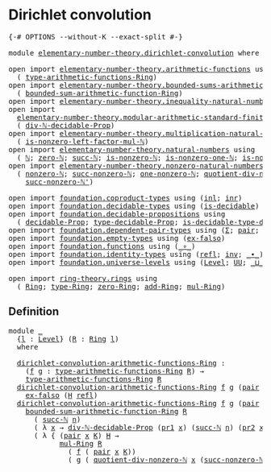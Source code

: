 # Dirichlet convolution

<pre class="Agda"><a id="34" class="Symbol">{-#</a> <a id="38" class="Keyword">OPTIONS</a> <a id="46" class="Pragma">--without-K</a> <a id="58" class="Pragma">--exact-split</a> <a id="72" class="Symbol">#-}</a>

<a id="77" class="Keyword">module</a> <a id="84" href="elementary-number-theory.dirichlet-convolution.html" class="Module">elementary-number-theory.dirichlet-convolution</a> <a id="131" class="Keyword">where</a>

<a id="138" class="Keyword">open</a> <a id="143" class="Keyword">import</a> <a id="150" href="elementary-number-theory.arithmetic-functions.html" class="Module">elementary-number-theory.arithmetic-functions</a> <a id="196" class="Keyword">using</a>
  <a id="204" class="Symbol">(</a> <a id="206" href="elementary-number-theory.arithmetic-functions.html#599" class="Function">type-arithmetic-functions-Ring</a><a id="236" class="Symbol">)</a>
<a id="238" class="Keyword">open</a> <a id="243" class="Keyword">import</a> <a id="250" href="elementary-number-theory.bounded-sums-arithmetic-functions.html" class="Module">elementary-number-theory.bounded-sums-arithmetic-functions</a> <a id="309" class="Keyword">using</a>
  <a id="317" class="Symbol">(</a> <a id="319" href="elementary-number-theory.bounded-sums-arithmetic-functions.html#2173" class="Function">bounded-sum-arithmetic-function-Ring</a><a id="355" class="Symbol">)</a>
<a id="357" class="Keyword">open</a> <a id="362" class="Keyword">import</a> <a id="369" href="elementary-number-theory.inequality-natural-numbers.html" class="Module">elementary-number-theory.inequality-natural-numbers</a> <a id="421" class="Keyword">using</a> <a id="427" class="Symbol">(</a><a id="428" href="elementary-number-theory.inequality-natural-numbers.html#1646" class="Function">leq-ℕ</a><a id="433" class="Symbol">)</a>
<a id="435" class="Keyword">open</a> <a id="440" class="Keyword">import</a>
  <a id="449" href="elementary-number-theory.modular-arithmetic-standard-finite-types.html" class="Module">elementary-number-theory.modular-arithmetic-standard-finite-types</a> <a id="515" class="Keyword">using</a>
  <a id="523" class="Symbol">(</a> <a id="525" href="elementary-number-theory.modular-arithmetic-standard-finite-types.html#28295" class="Function">div-ℕ-decidable-Prop</a><a id="545" class="Symbol">)</a>
<a id="547" class="Keyword">open</a> <a id="552" class="Keyword">import</a> <a id="559" href="elementary-number-theory.multiplication-natural-numbers.html" class="Module">elementary-number-theory.multiplication-natural-numbers</a> <a id="615" class="Keyword">using</a>
  <a id="623" class="Symbol">(</a> <a id="625" href="elementary-number-theory.multiplication-natural-numbers.html#6809" class="Function">is-nonzero-left-factor-mul-ℕ</a><a id="653" class="Symbol">)</a>
<a id="655" class="Keyword">open</a> <a id="660" class="Keyword">import</a> <a id="667" href="elementary-number-theory.natural-numbers.html" class="Module">elementary-number-theory.natural-numbers</a> <a id="708" class="Keyword">using</a>
  <a id="716" class="Symbol">(</a> <a id="718" href="elementary-number-theory.natural-numbers.html#1444" class="Datatype">ℕ</a><a id="719" class="Symbol">;</a> <a id="721" href="elementary-number-theory.natural-numbers.html#1465" class="InductiveConstructor">zero-ℕ</a><a id="727" class="Symbol">;</a> <a id="729" href="elementary-number-theory.natural-numbers.html#1478" class="InductiveConstructor">succ-ℕ</a><a id="735" class="Symbol">;</a> <a id="737" href="elementary-number-theory.natural-numbers.html#1926" class="Function">is-nonzero-ℕ</a><a id="749" class="Symbol">;</a> <a id="751" href="elementary-number-theory.natural-numbers.html#3578" class="Function">is-nonzero-one-ℕ</a><a id="767" class="Symbol">;</a> <a id="769" href="elementary-number-theory.natural-numbers.html#3025" class="Function">is-nonzero-succ-ℕ</a><a id="786" class="Symbol">)</a>
<a id="788" class="Keyword">open</a> <a id="793" class="Keyword">import</a> <a id="800" href="elementary-number-theory.nonzero-natural-numbers.html" class="Module">elementary-number-theory.nonzero-natural-numbers</a> <a id="849" class="Keyword">using</a>
  <a id="857" class="Symbol">(</a> <a id="859" href="elementary-number-theory.nonzero-natural-numbers.html#710" class="Function">nonzero-ℕ</a><a id="868" class="Symbol">;</a> <a id="870" href="elementary-number-theory.nonzero-natural-numbers.html#1006" class="Function">succ-nonzero-ℕ</a><a id="884" class="Symbol">;</a> <a id="886" href="elementary-number-theory.nonzero-natural-numbers.html#920" class="Function">one-nonzero-ℕ</a><a id="899" class="Symbol">;</a> <a id="901" href="elementary-number-theory.nonzero-natural-numbers.html#1269" class="Function">quotient-div-nonzero-ℕ</a><a id="923" class="Symbol">;</a>
    <a id="929" href="elementary-number-theory.nonzero-natural-numbers.html#1143" class="Function">succ-nonzero-ℕ&#39;</a><a id="944" class="Symbol">)</a>

<a id="947" class="Keyword">open</a> <a id="952" class="Keyword">import</a> <a id="959" href="foundation.coproduct-types.html" class="Module">foundation.coproduct-types</a> <a id="986" class="Keyword">using</a> <a id="992" class="Symbol">(</a><a id="993" href="foundation.coproduct-types.html#1239" class="InductiveConstructor">inl</a><a id="996" class="Symbol">;</a> <a id="998" href="foundation.coproduct-types.html#1262" class="InductiveConstructor">inr</a><a id="1001" class="Symbol">)</a>
<a id="1003" class="Keyword">open</a> <a id="1008" class="Keyword">import</a> <a id="1015" href="foundation.decidable-types.html" class="Module">foundation.decidable-types</a> <a id="1042" class="Keyword">using</a> <a id="1048" class="Symbol">(</a><a id="1049" href="foundation.decidable-types.html#1905" class="Function">is-decidable</a><a id="1061" class="Symbol">)</a>
<a id="1063" class="Keyword">open</a> <a id="1068" class="Keyword">import</a> <a id="1075" href="foundation.decidable-propositions.html" class="Module">foundation.decidable-propositions</a> <a id="1109" class="Keyword">using</a>
  <a id="1117" class="Symbol">(</a> <a id="1119" href="foundation.decidable-propositions.html#2018" class="Function">decidable-Prop</a><a id="1133" class="Symbol">;</a> <a id="1135" href="foundation.decidable-propositions.html#2276" class="Function">type-decidable-Prop</a><a id="1154" class="Symbol">;</a> <a id="1156" href="foundation.decidable-propositions.html#2506" class="Function">is-decidable-type-decidable-Prop</a><a id="1188" class="Symbol">)</a>
<a id="1190" class="Keyword">open</a> <a id="1195" class="Keyword">import</a> <a id="1202" href="foundation.dependent-pair-types.html" class="Module">foundation.dependent-pair-types</a> <a id="1234" class="Keyword">using</a> <a id="1240" class="Symbol">(</a><a id="1241" href="foundation-core.dependent-pair-types.html#502" class="Record">Σ</a><a id="1242" class="Symbol">;</a> <a id="1244" href="foundation-core.dependent-pair-types.html#575" class="InductiveConstructor">pair</a><a id="1248" class="Symbol">;</a> <a id="1250" href="foundation-core.dependent-pair-types.html#592" class="Field">pr1</a><a id="1253" class="Symbol">;</a> <a id="1255" href="foundation-core.dependent-pair-types.html#604" class="Field">pr2</a><a id="1258" class="Symbol">)</a>
<a id="1260" class="Keyword">open</a> <a id="1265" class="Keyword">import</a> <a id="1272" href="foundation.empty-types.html" class="Module">foundation.empty-types</a> <a id="1295" class="Keyword">using</a> <a id="1301" class="Symbol">(</a><a id="1302" href="foundation-core.empty-types.html#1147" class="Function">ex-falso</a><a id="1310" class="Symbol">)</a>
<a id="1312" class="Keyword">open</a> <a id="1317" class="Keyword">import</a> <a id="1324" href="foundation.functions.html" class="Module">foundation.functions</a> <a id="1345" class="Keyword">using</a> <a id="1351" class="Symbol">(</a><a id="1352" href="foundation-core.functions.html#407" class="Function Operator">_∘_</a><a id="1355" class="Symbol">)</a>
<a id="1357" class="Keyword">open</a> <a id="1362" class="Keyword">import</a> <a id="1369" href="foundation.identity-types.html" class="Module">foundation.identity-types</a> <a id="1395" class="Keyword">using</a> <a id="1401" class="Symbol">(</a><a id="1402" href="foundation-core.identity-types.html#1807" class="InductiveConstructor">refl</a><a id="1406" class="Symbol">;</a> <a id="1408" href="foundation-core.identity-types.html#2716" class="Function">inv</a><a id="1411" class="Symbol">;</a> <a id="1413" href="foundation-core.identity-types.html#2412" class="Function Operator">_∙_</a><a id="1416" class="Symbol">)</a>
<a id="1418" class="Keyword">open</a> <a id="1423" class="Keyword">import</a> <a id="1430" href="foundation.universe-levels.html" class="Module">foundation.universe-levels</a> <a id="1457" class="Keyword">using</a> <a id="1463" class="Symbol">(</a><a id="1464" href="Agda.Primitive.html#597" class="Postulate">Level</a><a id="1469" class="Symbol">;</a> <a id="1471" href="foundation-core.universe-levels.html#222" class="Primitive">UU</a><a id="1473" class="Symbol">;</a> <a id="1475" href="Agda.Primitive.html#810" class="Primitive Operator">_⊔_</a><a id="1478" class="Symbol">)</a>

<a id="1481" class="Keyword">open</a> <a id="1486" class="Keyword">import</a> <a id="1493" href="ring-theory.rings.html" class="Module">ring-theory.rings</a> <a id="1511" class="Keyword">using</a>
  <a id="1519" class="Symbol">(</a> <a id="1521" href="ring-theory.rings.html#2551" class="Function">Ring</a><a id="1525" class="Symbol">;</a> <a id="1527" href="ring-theory.rings.html#2808" class="Function">type-Ring</a><a id="1536" class="Symbol">;</a> <a id="1538" href="ring-theory.rings.html#5170" class="Function">zero-Ring</a><a id="1547" class="Symbol">;</a> <a id="1549" href="ring-theory.rings.html#3153" class="Function">add-Ring</a><a id="1557" class="Symbol">;</a> <a id="1559" href="ring-theory.rings.html#6590" class="Function">mul-Ring</a><a id="1567" class="Symbol">)</a>
</pre>
## Definition

<pre class="Agda"><a id="1597" class="Keyword">module</a> <a id="1604" href="elementary-number-theory.dirichlet-convolution.html#1604" class="Module">_</a>
  <a id="1608" class="Symbol">{</a><a id="1609" href="elementary-number-theory.dirichlet-convolution.html#1609" class="Bound">l</a> <a id="1611" class="Symbol">:</a> <a id="1613" href="Agda.Primitive.html#597" class="Postulate">Level</a><a id="1618" class="Symbol">}</a> <a id="1620" class="Symbol">(</a><a id="1621" href="elementary-number-theory.dirichlet-convolution.html#1621" class="Bound">R</a> <a id="1623" class="Symbol">:</a> <a id="1625" href="ring-theory.rings.html#2551" class="Function">Ring</a> <a id="1630" href="elementary-number-theory.dirichlet-convolution.html#1609" class="Bound">l</a><a id="1631" class="Symbol">)</a>
  <a id="1635" class="Keyword">where</a>

  <a id="1644" href="elementary-number-theory.dirichlet-convolution.html#1644" class="Function">dirichlet-convolution-arithmetic-functions-Ring</a> <a id="1692" class="Symbol">:</a>
    <a id="1698" class="Symbol">(</a><a id="1699" href="elementary-number-theory.dirichlet-convolution.html#1699" class="Bound">f</a> <a id="1701" href="elementary-number-theory.dirichlet-convolution.html#1701" class="Bound">g</a> <a id="1703" class="Symbol">:</a> <a id="1705" href="elementary-number-theory.arithmetic-functions.html#599" class="Function">type-arithmetic-functions-Ring</a> <a id="1736" href="elementary-number-theory.dirichlet-convolution.html#1621" class="Bound">R</a><a id="1737" class="Symbol">)</a> <a id="1739" class="Symbol">→</a>
    <a id="1745" href="elementary-number-theory.arithmetic-functions.html#599" class="Function">type-arithmetic-functions-Ring</a> <a id="1776" href="elementary-number-theory.dirichlet-convolution.html#1621" class="Bound">R</a>
  <a id="1780" href="elementary-number-theory.dirichlet-convolution.html#1644" class="Function">dirichlet-convolution-arithmetic-functions-Ring</a> <a id="1828" href="elementary-number-theory.dirichlet-convolution.html#1828" class="Bound">f</a> <a id="1830" href="elementary-number-theory.dirichlet-convolution.html#1830" class="Bound">g</a> <a id="1832" class="Symbol">(</a><a id="1833" href="foundation-core.dependent-pair-types.html#575" class="InductiveConstructor">pair</a> <a id="1838" href="elementary-number-theory.natural-numbers.html#1465" class="InductiveConstructor">zero-ℕ</a> <a id="1845" href="elementary-number-theory.dirichlet-convolution.html#1845" class="Bound">H</a><a id="1846" class="Symbol">)</a> <a id="1848" class="Symbol">=</a>
    <a id="1854" href="foundation-core.empty-types.html#1147" class="Function">ex-falso</a> <a id="1863" class="Symbol">(</a><a id="1864" href="elementary-number-theory.dirichlet-convolution.html#1845" class="Bound">H</a> <a id="1866" href="foundation-core.identity-types.html#1807" class="InductiveConstructor">refl</a><a id="1870" class="Symbol">)</a> 
  <a id="1875" href="elementary-number-theory.dirichlet-convolution.html#1644" class="Function">dirichlet-convolution-arithmetic-functions-Ring</a> <a id="1923" href="elementary-number-theory.dirichlet-convolution.html#1923" class="Bound">f</a> <a id="1925" href="elementary-number-theory.dirichlet-convolution.html#1925" class="Bound">g</a> <a id="1927" class="Symbol">(</a><a id="1928" href="foundation-core.dependent-pair-types.html#575" class="InductiveConstructor">pair</a> <a id="1933" class="Symbol">(</a><a id="1934" href="elementary-number-theory.natural-numbers.html#1478" class="InductiveConstructor">succ-ℕ</a> <a id="1941" href="elementary-number-theory.dirichlet-convolution.html#1941" class="Bound">n</a><a id="1942" class="Symbol">)</a> <a id="1944" href="elementary-number-theory.dirichlet-convolution.html#1944" class="Bound">H</a><a id="1945" class="Symbol">)</a> <a id="1947" class="Symbol">=</a>
    <a id="1953" href="elementary-number-theory.bounded-sums-arithmetic-functions.html#2173" class="Function">bounded-sum-arithmetic-function-Ring</a> <a id="1990" href="elementary-number-theory.dirichlet-convolution.html#1621" class="Bound">R</a>
      <a id="1998" class="Symbol">(</a> <a id="2000" href="elementary-number-theory.natural-numbers.html#1478" class="InductiveConstructor">succ-ℕ</a> <a id="2007" href="elementary-number-theory.dirichlet-convolution.html#1941" class="Bound">n</a><a id="2008" class="Symbol">)</a>
      <a id="2016" class="Symbol">(</a> <a id="2018" class="Symbol">λ</a> <a id="2020" href="elementary-number-theory.dirichlet-convolution.html#2020" class="Bound">x</a> <a id="2022" class="Symbol">→</a> <a id="2024" href="elementary-number-theory.modular-arithmetic-standard-finite-types.html#28295" class="Function">div-ℕ-decidable-Prop</a> <a id="2045" class="Symbol">(</a><a id="2046" href="foundation-core.dependent-pair-types.html#592" class="Field">pr1</a> <a id="2050" href="elementary-number-theory.dirichlet-convolution.html#2020" class="Bound">x</a><a id="2051" class="Symbol">)</a> <a id="2053" class="Symbol">(</a><a id="2054" href="elementary-number-theory.natural-numbers.html#1478" class="InductiveConstructor">succ-ℕ</a> <a id="2061" href="elementary-number-theory.dirichlet-convolution.html#1941" class="Bound">n</a><a id="2062" class="Symbol">)</a> <a id="2064" class="Symbol">(</a><a id="2065" href="foundation-core.dependent-pair-types.html#604" class="Field">pr2</a> <a id="2069" href="elementary-number-theory.dirichlet-convolution.html#2020" class="Bound">x</a><a id="2070" class="Symbol">))</a>
      <a id="2079" class="Symbol">(</a> <a id="2081" class="Symbol">λ</a> <a id="2083" class="Symbol">{</a> <a id="2085" class="Symbol">(</a><a id="2086" href="foundation-core.dependent-pair-types.html#575" class="InductiveConstructor">pair</a> <a id="2091" href="elementary-number-theory.dirichlet-convolution.html#2091" class="Bound">x</a> <a id="2093" href="elementary-number-theory.dirichlet-convolution.html#2093" class="Bound">K</a><a id="2094" class="Symbol">)</a> <a id="2096" href="elementary-number-theory.dirichlet-convolution.html#2096" class="Bound">H</a> <a id="2098" class="Symbol">→</a>
            <a id="2112" href="ring-theory.rings.html#6590" class="Function">mul-Ring</a> <a id="2121" href="elementary-number-theory.dirichlet-convolution.html#1621" class="Bound">R</a>
              <a id="2137" class="Symbol">(</a> <a id="2139" href="elementary-number-theory.dirichlet-convolution.html#1923" class="Bound">f</a> <a id="2141" class="Symbol">(</a> <a id="2143" href="foundation-core.dependent-pair-types.html#575" class="InductiveConstructor">pair</a> <a id="2148" href="elementary-number-theory.dirichlet-convolution.html#2091" class="Bound">x</a> <a id="2150" href="elementary-number-theory.dirichlet-convolution.html#2093" class="Bound">K</a><a id="2151" class="Symbol">))</a>
              <a id="2168" class="Symbol">(</a> <a id="2170" href="elementary-number-theory.dirichlet-convolution.html#1925" class="Bound">g</a> <a id="2172" class="Symbol">(</a> <a id="2174" href="elementary-number-theory.nonzero-natural-numbers.html#1269" class="Function">quotient-div-nonzero-ℕ</a> <a id="2197" href="elementary-number-theory.dirichlet-convolution.html#2091" class="Bound">x</a> <a id="2199" class="Symbol">(</a><a id="2200" href="elementary-number-theory.nonzero-natural-numbers.html#1143" class="Function">succ-nonzero-ℕ&#39;</a> <a id="2216" href="elementary-number-theory.dirichlet-convolution.html#1941" class="Bound">n</a><a id="2217" class="Symbol">)</a> <a id="2219" href="elementary-number-theory.dirichlet-convolution.html#2096" class="Bound">H</a><a id="2220" class="Symbol">))})</a>
</pre>
